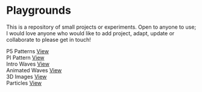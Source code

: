 # Playgrounds
This is a repository of small projects or experiments.
Open to anyone to use; I would love anyone who would like to add project, adapt, update or collaborate to please get in touch!  
  
P5 Patterns [View](https://neil-oliver.github.io/playgrounds/patterns/)  
PI Pattern [View](https://neil-oliver.github.io/playgrounds/pi_pattern/)  
Intro Waves [View](https://neil-oliver.github.io/playgrounds/intro_waves/)  
Animated Waves [View](https://neil-oliver.github.io/playgrounds/animated_waves/)  
3D Images [View](https://neil-oliver.github.io/playgrounds/3d_images/)  
Particles [View](https://neil-oliver.github.io/playgrounds/particles/)    

